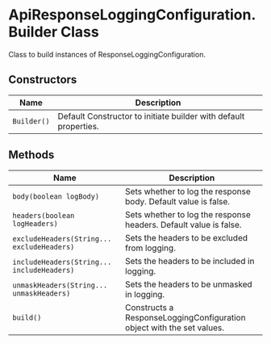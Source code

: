 
# ApiResponseLoggingConfiguration.Builder Class

Class to build instances of ResponseLoggingConfiguration.

## Constructors

| Name | Description |
|  --- | --- |
| `Builder()` | Default Constructor to initiate builder with default properties. |

## Methods

| Name | Description |
|  --- | --- |
| `body(boolean logBody)` | Sets whether to log the response body. Default value is false. |
| `headers(boolean logHeaders)` | Sets whether to log the response headers. Default value is false. |
| `excludeHeaders(String... excludeHeaders)` | Sets the headers to be excluded from logging. |
| `includeHeaders(String... includeHeaders)` | Sets the headers to be included in logging. |
| `unmaskHeaders(String... unmaskHeaders)` | Sets the headers to be unmasked in logging. |
| `build()` | Constructs a ResponseLoggingConfiguration object with the set values. |

